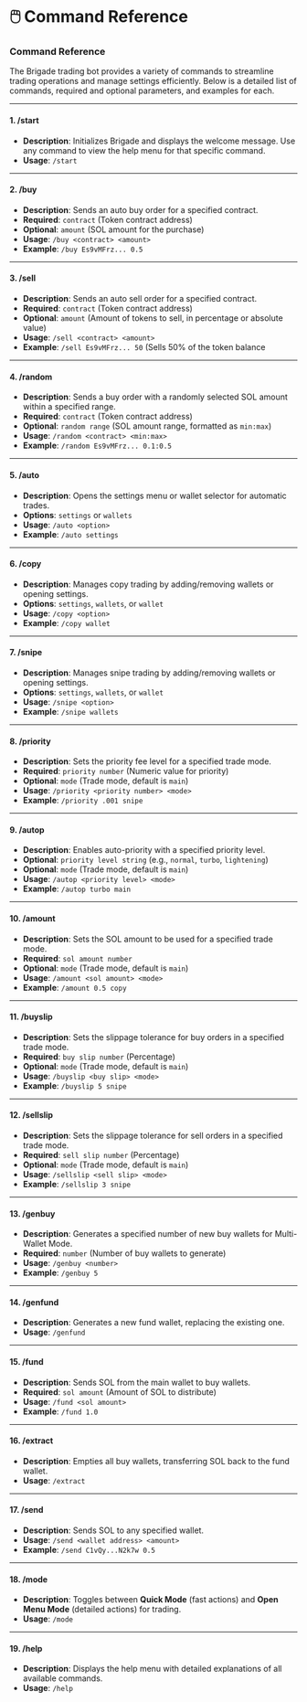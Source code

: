 # 🖱️ Command Reference

### Command Reference

The Brigade trading bot provides a variety of commands to streamline trading operations and manage settings efficiently. Below is a detailed list of commands, required and optional parameters, and examples for each.

***

#### 1. **/start**

* **Description**: Initializes Brigade and displays the welcome message. Use any command to view the help menu for that specific command.
* **Usage**: `/start`

***

#### 2. **/buy**

* **Description**: Sends an auto buy order for a specified contract.
* **Required**: `contract` (Token contract address)
* **Optional**: `amount` (SOL amount for the purchase)
* **Usage**: `/buy <contract> <amount>`
* **Example**: `/buy Es9vMFrz... 0.5`

***

#### 3. **/sell**

* **Description**: Sends an auto sell order for a specified contract.
* **Required**: `contract` (Token contract address)
* **Optional**: `amount` (Amount of tokens to sell, in percentage or absolute value)
* **Usage**: `/sell <contract> <amount>`
* **Example**: `/sell Es9vMFrz... 50` (Sells 50% of the token balance

***

#### 4. **/random**

* **Description**: Sends a buy order with a randomly selected SOL amount within a specified range.
* **Required**: `contract` (Token contract address)
* **Optional**: `random range` (SOL amount range, formatted as `min:max`)
* **Usage**: `/random <contract> <min:max>`
* **Example**: `/random Es9vMFrz... 0.1:0.5`

***

#### 5. **/auto**

* **Description**: Opens the settings menu or wallet selector for automatic trades.
* **Options**: `settings` or `wallets`
* **Usage**: `/auto <option>`
* **Example**: `/auto settings`

***

#### 6. **/copy**

* **Description**: Manages copy trading by adding/removing wallets or opening settings.
* **Options**: `settings`, `wallets`, or `wallet`
* **Usage**: `/copy <option>`
* **Example**: `/copy wallet`

***

#### 7. **/snipe**

* **Description**: Manages snipe trading by adding/removing wallets or opening settings.
* **Options**: `settings`, `wallets`, or `wallet`
* **Usage**: `/snipe <option>`
* **Example**: `/snipe wallets`

***

#### 8. **/priority**

* **Description**: Sets the priority fee level for a specified trade mode.
* **Required**: `priority number` (Numeric value for priority)
* **Optional**: `mode` (Trade mode, default is `main`)
* **Usage**: `/priority <priority number> <mode>`
* **Example**: `/priority .001 snipe`

***

#### 9. **/autop**

* **Description**: Enables auto-priority with a specified priority level.
* **Optional**: `priority level string` (e.g., `normal`, `turbo`, `lightening`)
* **Optional**: `mode` (Trade mode, default is `main`)
* **Usage**: `/autop <priority level> <mode>`
* **Example**: `/autop turbo main`

***

#### 10. **/amount**

* **Description**: Sets the SOL amount to be used for a specified trade mode.
* **Required**: `sol amount number`
* **Optional**: `mode` (Trade mode, default is `main`)
* **Usage**: `/amount <sol amount> <mode>`
* **Example**: `/amount 0.5 copy`

***

#### 11. **/buyslip**

* **Description**: Sets the slippage tolerance for buy orders in a specified trade mode.
* **Required**: `buy slip number` (Percentage)
* **Optional**: `mode` (Trade mode, default is `main`)
* **Usage**: `/buyslip <buy slip> <mode>`
* **Example**: `/buyslip 5 snipe`

***

#### 12. **/sellslip**

* **Description**: Sets the slippage tolerance for sell orders in a specified trade mode.
* **Required**: `sell slip number` (Percentage)
* **Optional**: `mode` (Trade mode, default is `main`)
* **Usage**: `/sellslip <sell slip> <mode>`
* **Example**: `/sellslip 3 snipe`

***

#### 13. **/genbuy**

* **Description**: Generates a specified number of new buy wallets for Multi-Wallet Mode.
* **Required**: `number` (Number of buy wallets to generate)
* **Usage**: `/genbuy <number>`
* **Example**: `/genbuy 5`

***

#### 14. **/genfund**

* **Description**: Generates a new fund wallet, replacing the existing one.
* **Usage**: `/genfund`

***

#### 15. **/fund**

* **Description**: Sends SOL from the main wallet to buy wallets.
* **Required**: `sol amount` (Amount of SOL to distribute)
* **Usage**: `/fund <sol amount>`
* **Example**: `/fund 1.0`

***

#### 16. **/extract**

* **Description**: Empties all buy wallets, transferring SOL back to the fund wallet.
* **Usage**: `/extract`

***

#### 17. **/send**

* **Description**: Sends SOL to any specified wallet.
* **Usage**: `/send <wallet address> <amount>`
* **Example**: `/send C1vQy...N2k7w 0.5`

***

#### 18. **/mode**

* **Description**: Toggles between **Quick Mode** (fast actions) and **Open Menu Mode** (detailed actions) for trading.
* **Usage**: `/mode`

***

#### 19. **/help**

* **Description**: Displays the help menu with detailed explanations of all available commands.
* **Usage**: `/help`
